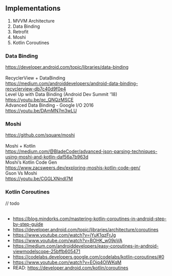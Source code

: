 ## Implementations


1. MVVM Architecture
2. Data Binding
3. Retrofit
4. Moshi
5. Kotlin Coroutines

### Data Binding
https://developer.android.com/topic/libraries/data-binding
<br><br>
RecyclerView + DataBinding
<br>
https://medium.com/androiddevelopers/android-data-binding-recyclerview-db7c40d9f0e4
<br>
Level Up with Data Binding (Android Dev Summit '18)
<br>
https://youtu.be/qc_QNQzMSCE
<br>
Advanced Data Binding - Google I/O 2016
<br>
https://youtu.be/DAmMN7m3wLU

### Moshi
https://github.com/square/moshi
<br><br>
Moshi + Kotlin
<br>
https://medium.com/@BladeCoder/advanced-json-parsing-techniques-using-moshi-and-kotlin-daf56a7b963d
<br>
Moshi’s Kotlin Code Gen
<br>
https://www.zacsweers.dev/exploring-moshis-kotlin-code-gen/
<br>
Gson Vs Moshi
<br>
https://youtu.be/CGGLXNndI7M

### Kotlin Coroutines
// todo
<br><br>
- https://blog.mindorks.com/mastering-kotlin-coroutines-in-android-step-by-step-guide
- https://developer.android.com/topic/libraries/architecture/coroutines
- https://www.youtube.com/watch?v=jYuK1qzFrJg
- https://www.youtube.com/watch?v=BOHK_w09pVA
- https://medium.com/androiddevelopers/easy-coroutines-in-android-viewmodelscope-25bffb605471
- https://codelabs.developers.google.com/codelabs/kotlin-coroutines/#0
- https://www.youtube.com/watch?v=EOjq4OIWKqM
- READ: https://developer.android.com/kotlin/coroutines
